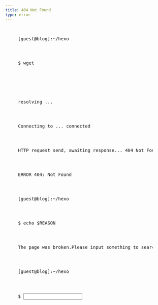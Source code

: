 ```yaml
---
title: 404 Not Found
type: error
---
```

<div class="terminal">
<figure class="highlight bash">
<figurecaption></figurecaption>
<pre class="terminal-run">
  <p class="code line"><span class="keyword">[guest@blog]:~/hexo </span></p>
  <p class="code line"><span class="keyword">$ </span><span class="built_in">wget </span><span class="string error-url"></span></p>
  <p class="code line"><span class="error-date"></span><span class="error-url"></span></p>
  <p class="code line">resolving <span class="error-host"></span>...</p>
  <p class="code line">Connecting to <span class="error-host"></span>... connected</p>
  <p class="code line">HTTP request send, awaiting response... <span class="built_in">404 Not Found</span></p>
  <p class="code line"><span class="error-date"></span><span class="built_in">ERROR 404: Not Found</span></p>
  <p class="code line"><span class="keyword">[guest@blog]:~/hexo </span></p>
  <p class="code line"><span class="keyword">$ </span><span class="built_in">echo </span><span class="string">$REASON</span></p>
  <p class="code line"><span class="string">The page was broken.Please input something to search another.</span></p>
  <p class="code line"><span class="keyword">[guest@blog]:~/hexo </span></p>
  <p class="code line prompt"><span class="keyword">$ </span><input type="text" class="keyword order"/></p>
</pre>
</figure>
</div>